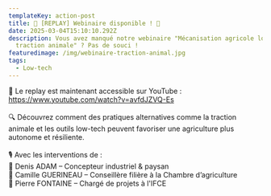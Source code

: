 ```yaml
---
templateKey: action-post
title: 📢 [REPLAY] Webinaire disponible ! 🎥
date: 2025-03-04T15:10:10.292Z
description: Vous avez manqué notre webinaire "Mécanisation agricole low-tech &
  traction animale" ? Pas de souci !
featuredimage: /img/webinaire-traction-animal.jpg
tags:
  - Low-tech
---
```

<!--StartFragment-->

📌 Le replay est maintenant accessible sur YouTube : [](https://lnkd.in/d8TxtxnX)<https://www.youtube.com/watch?v=avfdJZVQ-Es>\
\
🔍 Découvrez comment des pratiques alternatives comme la traction animale et les outils low-tech peuvent favoriser une agriculture plus autonome et résiliente.\
\
🎙️ Avec les interventions de :\
🌱 Denis ADAM – Concepteur industriel & paysan\
🚜 Camille GUERINEAU – Conseillère filière à la Chambre d’agriculture\
🐴 Pierre FONTAINE – Chargé de projets à l'IFCE

<!--EndFragment-->